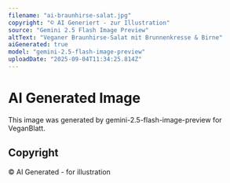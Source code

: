 ```yaml
---
filename: "ai-braunhirse-salat.jpg"
copyright: "© AI Generiert - zur Illustration"
source: "Gemini 2.5 Flash Image Preview"
altText: "Veganer Braunhirse-Salat mit Brunnenkresse & Birne"
aiGenerated: true
model: "gemini-2.5-flash-image-preview"
uploadDate: "2025-09-04T11:34:25.814Z"
---
```


# AI Generated Image

This image was generated by gemini-2.5-flash-image-preview for VeganBlatt.

## Copyright
© AI Generated - for illustration
